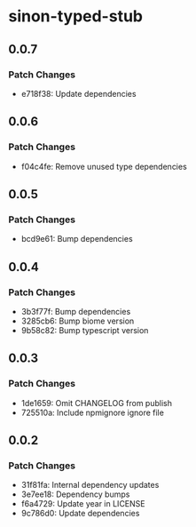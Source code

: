 # sinon-typed-stub

## 0.0.7

### Patch Changes

- e718f38: Update dependencies

## 0.0.6

### Patch Changes

- f04c4fe: Remove unused type dependencies

## 0.0.5

### Patch Changes

- bcd9e61: Bump dependencies

## 0.0.4

### Patch Changes

- 3b3f77f: Bump dependencies
- 3285cb6: Bump biome version
- 9b58c82: Bump typescript version

## 0.0.3

### Patch Changes

- 1de1659: Omit CHANGELOG from publish
- 725510a: Include npmignore ignore file

## 0.0.2

### Patch Changes

- 31f81fa: Internal dependency updates
- 3e7ee18: Dependency bumps
- f6a4729: Update year in LICENSE
- 9c786d0: Update dependencies
